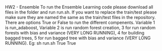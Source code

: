 HW2 - Ensemble To run the Ensemble Learning code please download all files in the folder and run run.sh. If you want to replace the train/test please make sure they are named the same as the train/test files in the repository. There are options True or False to run the different compenents. Variable 1 is run_adaboost, Variable 2 is run random forest creation, 3 for run random forests with bias and variance (VERY LONG RUNNING), 4 for building bagged trees, 5 for run bagged tree with bias and variance (VERY LONG RUNNING). Eg: sh run.sh True True
